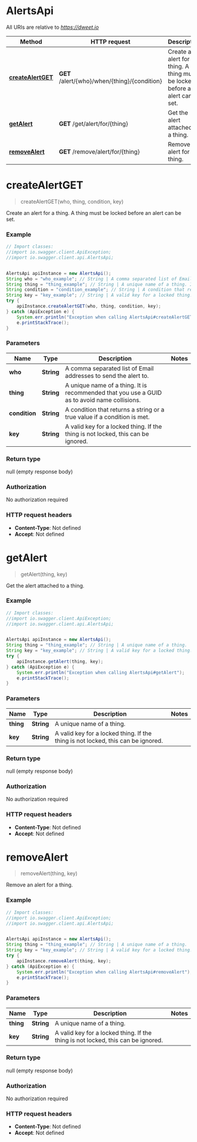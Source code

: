 # AlertsApi

All URIs are relative to *https://dweet.io*

Method | HTTP request | Description
------------- | ------------- | -------------
[**createAlertGET**](AlertsApi.md#createAlertGET) | **GET** /alert/{who}/when/{thing}/{condition} | Create an alert for a thing. A thing must be locked before an alert can be set.
[**getAlert**](AlertsApi.md#getAlert) | **GET** /get/alert/for/{thing} | Get the alert attached to a thing.
[**removeAlert**](AlertsApi.md#removeAlert) | **GET** /remove/alert/for/{thing} | Remove an alert for a thing.


<a name="createAlertGET"></a>
# **createAlertGET**
> createAlertGET(who, thing, condition, key)

Create an alert for a thing. A thing must be locked before an alert can be set.

### Example
```java
// Import classes:
//import io.swagger.client.ApiException;
//import io.swagger.client.api.AlertsApi;


AlertsApi apiInstance = new AlertsApi();
String who = "who_example"; // String | A comma separated list of Email addresses to send the alert to.
String thing = "thing_example"; // String | A unique name of a thing. It is recommended that you use a GUID as to avoid name collisions.
String condition = "condition_example"; // String | A condition that returns a string or a true value if a condition is met.
String key = "key_example"; // String | A valid key for a locked thing. If the thing is not locked, this can be ignored.
try {
    apiInstance.createAlertGET(who, thing, condition, key);
} catch (ApiException e) {
    System.err.println("Exception when calling AlertsApi#createAlertGET");
    e.printStackTrace();
}
```

### Parameters

Name | Type | Description  | Notes
------------- | ------------- | ------------- | -------------
 **who** | **String**| A comma separated list of Email addresses to send the alert to. |
 **thing** | **String**| A unique name of a thing. It is recommended that you use a GUID as to avoid name collisions. |
 **condition** | **String**| A condition that returns a string or a true value if a condition is met. |
 **key** | **String**| A valid key for a locked thing. If the thing is not locked, this can be ignored. |

### Return type

null (empty response body)

### Authorization

No authorization required

### HTTP request headers

 - **Content-Type**: Not defined
 - **Accept**: Not defined

<a name="getAlert"></a>
# **getAlert**
> getAlert(thing, key)

Get the alert attached to a thing.

### Example
```java
// Import classes:
//import io.swagger.client.ApiException;
//import io.swagger.client.api.AlertsApi;


AlertsApi apiInstance = new AlertsApi();
String thing = "thing_example"; // String | A unique name of a thing.
String key = "key_example"; // String | A valid key for a locked thing. If the thing is not locked, this can be ignored.
try {
    apiInstance.getAlert(thing, key);
} catch (ApiException e) {
    System.err.println("Exception when calling AlertsApi#getAlert");
    e.printStackTrace();
}
```

### Parameters

Name | Type | Description  | Notes
------------- | ------------- | ------------- | -------------
 **thing** | **String**| A unique name of a thing. |
 **key** | **String**| A valid key for a locked thing. If the thing is not locked, this can be ignored. |

### Return type

null (empty response body)

### Authorization

No authorization required

### HTTP request headers

 - **Content-Type**: Not defined
 - **Accept**: Not defined

<a name="removeAlert"></a>
# **removeAlert**
> removeAlert(thing, key)

Remove an alert for a thing.

### Example
```java
// Import classes:
//import io.swagger.client.ApiException;
//import io.swagger.client.api.AlertsApi;


AlertsApi apiInstance = new AlertsApi();
String thing = "thing_example"; // String | A unique name of a thing.
String key = "key_example"; // String | A valid key for a locked thing. If the thing is not locked, this can be ignored.
try {
    apiInstance.removeAlert(thing, key);
} catch (ApiException e) {
    System.err.println("Exception when calling AlertsApi#removeAlert");
    e.printStackTrace();
}
```

### Parameters

Name | Type | Description  | Notes
------------- | ------------- | ------------- | -------------
 **thing** | **String**| A unique name of a thing. |
 **key** | **String**| A valid key for a locked thing. If the thing is not locked, this can be ignored. |

### Return type

null (empty response body)

### Authorization

No authorization required

### HTTP request headers

 - **Content-Type**: Not defined
 - **Accept**: Not defined

